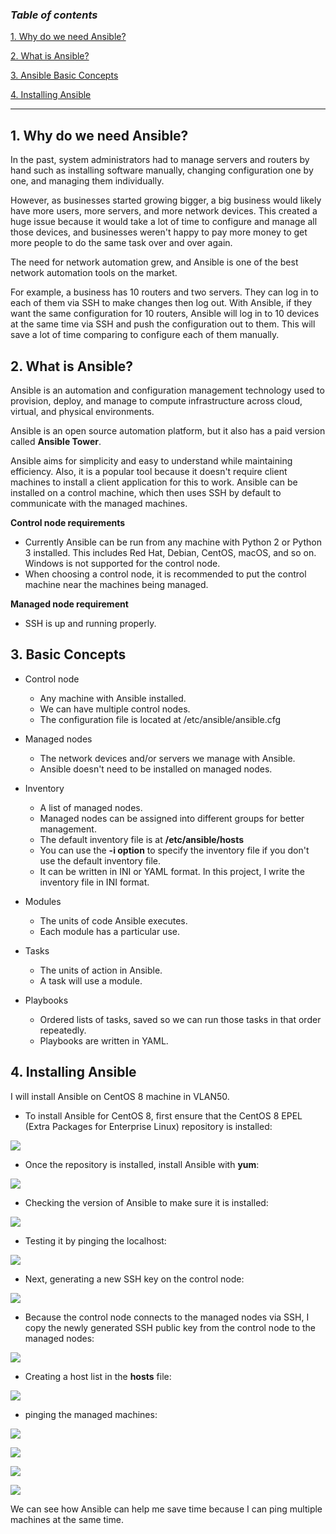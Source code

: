 ### ***Table of contents***

[1. Why do we need Ansible?](#1)

[2. What is Ansible?](#2)

[3. Ansible Basic Concepts](#3)

[4. Installing Ansible](#4)

---

<a name = '1'></a>
## 1. Why do we need Ansible?

In the past, system administrators had to manage servers and routers by hand such as installing software manually, changing configuration one by one, and managing them individually.  

However, as businesses started growing bigger, a big business would likely have more users, more servers, and more network devices. This created a huge issue because it would take a lot of time to configure and manage all those devices, and businesses weren't happy to pay more money to get more people to do the same task over and over again. 

The need for network automation grew, and Ansible is one of the best network automation tools on the market. 

For example, a business has 10 routers and two servers. They can log in to each of them via SSH to make changes then log out. With Ansible, if they want the same configuration for 10 routers, Ansible will log in to 10 devices at the same time via SSH and push the configuration out to them. This will save a lot of time comparing to configure each of them manually. 

<a name = '2'></a>
## 2. What is Ansible?

Ansible is an automation and configuration management technology used to provision, deploy, and manage to compute infrastructure across cloud, virtual, and physical environments. 

Ansible is an open source automation platform, but it also has a paid version called **Ansible Tower**. 

Ansible aims for simplicity and easy to understand while maintaining efficiency. Also, it is a popular tool because it doesn't require client machines to install a client application for this to work. Ansible can be installed on a control machine, which then uses SSH by default to communicate with the managed machines.

**Control node requirements**
* Currently Ansible can be run from any machine with Python 2 or Python 3 installed. This includes Red Hat, Debian, CentOS, macOS, and so on. Windows is not supported for the control node. 
* When choosing a control node, it is recommended to put the control machine near the machines being managed. 

**Managed node requirement**
* SSH is up and running properly. 

<a name = '3'></a>
## 3. Basic Concepts

* Control node
  * Any machine with Ansible installed.
  * We can have multiple control nodes.
  * The configuration file is located at /etc/ansible/ansible.cfg
  
* Managed nodes
  * The network devices and/or servers we manage with Ansible.
  * Ansible doesn't need to be installed on managed nodes.
  
* Inventory
  * A list of managed nodes. 
  * Managed nodes can be assigned into different groups for better management. 
  * The default inventory file is at **/etc/ansible/hosts**
  * You can use the **-i option** to specify the inventory file if you don't use the default inventory file.
  * It can be written in INI or YAML format. In this project, I write the inventory file in INI format.
  
* Modules
  * The units of code Ansible executes.
  * Each module has a particular use.
  
* Tasks
  * The units of action in Ansible.
  * A task will use a module.
  
* Playbooks
  * Ordered lists of tasks, saved so we can run those tasks in that order repeatedly. 
  * Playbooks are written in YAML.

<a name = '4'></a>
## 4. Installing Ansible

I will install Ansible on CentOS 8 machine in VLAN50.
* To install Ansible for CentOS 8, first ensure that the CentOS 8 EPEL (Extra Packages for Enterprise Linux) repository is installed:

![](https://github.com/greenarrow2019/Ansible-Network-Automation/blob/master/Ansible/images/4.png)

* Once the repository is installed, install Ansible with **yum**:

![](https://github.com/greenarrow2019/Ansible-Network-Automation/blob/master/Ansible/images/1.png)

* Checking the version of Ansible to make sure it is installed:

![](https://github.com/greenarrow2019/Ansible-Network-Automation/blob/master/Ansible/images/2.png)

* Testing it by pinging the localhost:

![](https://github.com/greenarrow2019/Ansible-Network-Automation/blob/master/Ansible/images/3.png)

* Next, generating a new SSH key on the control node:

![](https://github.com/greenarrow2019/Ansible-Network-Automation/blob/master/Ansible/images/5.png)

* Because the control node connects to the managed nodes via SSH, I copy the newly generated SSH public key from the control node to the managed nodes:

![](https://github.com/greenarrow2019/Ansible-Network-Automation/blob/master/Ansible/images/6.png)

* Creating a host list in the **hosts** file:

![](https://github.com/greenarrow2019/Ansible-Network-Automation/blob/master/Ansible/images/8.png)

* pinging the managed machines:

![](https://github.com/greenarrow2019/Ansible-Network-Automation/blob/master/Ansible/images/7.png)

![](https://github.com/greenarrow2019/Ansible-Network-Automation/blob/master/Ansible/images/9.png)

![](https://github.com/greenarrow2019/Ansible-Network-Automation/blob/master/Ansible/images/11.png)

![](https://github.com/greenarrow2019/Ansible-Network-Automation/blob/master/Ansible/images/10.png)

We can see how Ansible can help me save time because I can ping multiple machines at the same time. 

